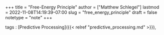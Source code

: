 +++
title = "Free-Energy Principle"
author = ["Matthew Schlegel"]
lastmod = 2022-11-08T14:19:39-07:00
slug = "free_energy_principle"
draft = false
notetype = "note"
+++

tags
: [Predictive Processing]({{< relref "predictive_processing.md" >}}),
